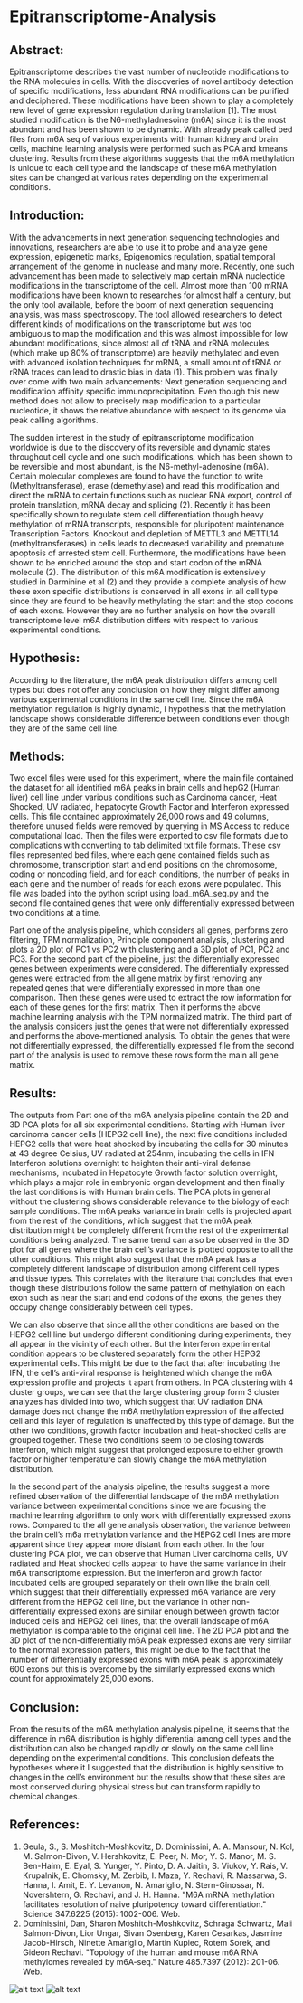 # Epitranscriptome-Analysis

## Abstract:
Epitranscriptome describes the vast number of nucleotide modifications to the RNA molecules in cells. With the discoveries of novel antibody detection of specific modifications, less abundant RNA modifications can be purified and deciphered. These modifications have been shown to play a completely new level of gene expression regulation during translation [1]. The most studied modification is the N6-methyladnesoine (m6A) since it is the most abundant and has been shown to be dynamic. With already peak called bed files from m6A seq of various experiments with human kidney and brain cells, machine learning analysis were performed such as PCA and kmeans clustering. Results from these algorithms suggests that the m6A methylation is unique to each cell type and the landscape of these m6A methylation sites can be changed at various rates depending on the experimental conditions.

## Introduction:
With the advancements in next generation sequencing technologies and innovations, researchers are able to use it to probe and analyze gene expression, epigenetic marks, Epigenomics regulation, spatial temporal arrangement of the genome in nuclease and many more. Recently, one such advancement has been made to selectively map certain mRNA nucleotide modifications in the transcriptome of the cell. Almost more than 100 mRNA modifications have been known to researches for almost half a century, but the only tool available, before the boom of next generation sequencing analysis, was mass spectroscopy. The tool allowed researchers to detect different kinds of modifications on the transcriptome but was too ambiguous to map the modification and this was almost impossible for low abundant modifications, since almost all of tRNA and rRNA molecules (which make up 80% of transcriptome) are heavily methylated and even with advanced isolation techniques for mRNA, a small amount of tRNA or rRNA traces can lead to drastic bias in data (1). This problem was finally over come with two main advancements: Next generation sequencing and modification affinity specific immunoprecipitation. Even though this new method does not allow to precisely map modification to a particular nucleotide, it shows the relative abundance with respect to its genome via peak calling algorithms.

The sudden interest in the study of epitranscriptome modification worldwide is due to the discovery of its reversible and dynamic states throughout cell cycle and one such modifications, which has been shown to be reversible and most abundant, is the N6-methyl-adenosine (m6A). Certain molecular complexes are found to have the function to write (Methyltransferase), erase (demethylase) and read this modification and direct the mRNA to certain functions such as nuclear RNA export, control of protein translation, mRNA decay and splicing (2). Recently it has been specifically shown to regulate stem cell differentiation though heavy methylation of mRNA transcripts, responsible for pluripotent maintenance Transcription Factors. Knockout and depletion of METTL3 and METTL14 (methyltransferases) in cells leads to decreased variability and premature apoptosis of arrested stem cell. Furthermore, the modifications have been shown to be enriched around the stop and start codon of the mRNA molecule (2). The distribution of this m6A modification is extensively studied in Darminine et al (2) and they provide a complete analysis of how these exon specific distributions is conserved in all exons in all cell type since they are found to be heavily methylating the start and the stop codons of each exons. However they are no further analysis on how the overall transcriptome level m6A distribution differs with respect to various experimental conditions.

## Hypothesis:
According to the literature, the m6A peak distribution differs among cell types but does not offer any conclusion on how they might differ among various experimental conditions in the same cell line. Since the m6A methylation regulation is highly dynamic, I hypothesis that the methylation landscape shows considerable difference between conditions even though they are of the same cell line.

## Methods:
Two excel files were used for this experiment, where the main file contained the dataset for all identified m6A peaks in brain cells and hepG2 (Human liver) cell line under various conditions such as Carcinoma cancer, Heat Shocked, UV radiated, hepatocyte Growth Factor and Interferon expressed cells. This file contained approximately 26,000 rows and 49 columns, therefore unused fields were removed by querying in MS Access to reduce computational load. Then the files were exported to csv file formats due to complications with converting to tab delimited txt file formats. These csv files represented bed files, where each gene contained fields such as chromosome, transcription start and end positions on the chromosome, coding or noncoding field, and for each conditions, the number of peaks in each gene and the number of reads for each exons were populated. This file was loaded into the python script using load_m6A_seq.py and the second file contained genes that were only differentially expressed between two conditions at a time.

Part one of the analysis pipeline, which considers all genes, performs zero filtering, TPM normalization, Principle component analysis, clustering and plots a 2D plot of PC1 vs PC2 with clustering and a 3D plot of PC1, PC2 and PC3. For the second part of the pipeline, just the differentially expressed genes between experiments were considered. The differentially expressed genes were extracted from the all gene matrix by first removing any repeated genes that were differentially expressed in more than one comparison. Then these genes were used to extract the row information for each of these genes for the first matrix. Then it performs the above machine learning analysis with the TPM normalized matrix. The third part of the analysis considers just the genes that were not differentially expressed and performs the above-mentioned analysis. To obtain the genes that were not differentially expressed, the differentially expressed file from the second part of the analysis is used to remove these rows form the main all gene matrix.

## Results: 
The outputs from Part one of the m6A analysis pipeline contain the 2D and 3D PCA plots for all six experimental conditions. Starting with Human liver carcinoma cancer cells (HEPG2 cell line), the next five conditions included HEPG2 cells that were heat shocked by incubating the cells for 30 minutes at 43 degree Celsius, UV radiated at 254nm, incubating the cells in IFN Interferon solutions overnight to heighten their anti-viral defense mechanisms, incubated in Hepatocyte Growth factor solution overnight, which plays a major role in embryonic organ development and then finally the last conditions is with Human brain cells. The PCA plots in general without the clustering shows considerable relevance to the biology of each sample conditions. The m6A peaks variance in brain cells is projected apart from the rest of the conditions, which suggest that the m6A peak distribution might be completely different from the rest of the experimental conditions being analyzed. The same trend can also be observed in the 3D plot for all genes where the brain cell’s variance is plotted opposite to all the other conditions. This might also suggest that the m6A peak has a completely different landscape of distribution among different cell types and tissue types. This correlates with the literature that concludes that even though these distributions follow the same pattern of methylation on each exon such as near the start and end codons of the exons, the genes they occupy change considerably between cell types.

We can also observe that since all the other conditions are based on the HEPG2 cell line but undergo different conditioning during experiments, they all appear in the vicinity of each other. But the Interferon experimental condition appears to be clustered separately form the other HEPG2 experimental cells. This might be due to the fact that after incubating the IFN, the cell’s anti-viral response is heightened which change the m6A expression profile and projects it apart from others. In PCA clustering with 4 cluster groups, we can see that the large clustering group form 3 cluster analyzes has divided into two, which suggest that UV radiation DNA damage does not change the m6A methylation expression of the affected cell and this layer of regulation is unaffected by this type of damage. But the other two conditions, growth factor incubation and heat-shocked cells are grouped together. These two conditions seem to be closing towards interferon, which might suggest that prolonged exposure to either growth factor or higher temperature can slowly change the m6A methylation distribution.

In the second part of the analysis pipeline, the results suggest a more refined observation of the differential landscape of the m6A methylation variance between experimental conditions since we are focusing the machine learning algorithm to only work with differentially expressed exons rows. Compared to the all gene analysis observation, the variance between the brain cell’s m6a methylation variance and the HEPG2 cell lines are more apparent since they appear more distant from each other. In the four clustering PCA plot, we can observe that Human Liver carcinoma cells, UV radiated and Heat shocked cells appear to have the same variance in their m6A transcriptome expression. But the interferon and growth factor incubated cells are grouped separately on their own like the brain cell, which suggest that their differentially expressed m6A variance are very different from the HEPG2 cell line, but the variance in other non-differentially expressed exons are similar enough between growth factor induced cells and HEPG2 cell lines, that the overall landscape of m6A methylation is comparable to the original cell line. The 2D PCA plot and the 3D plot of the non-differentially m6A peak expressed exons are very similar to the normal expression patters, this might be due to the fact that the number of differentially expressed exons with m6A peak is approximately 600 exons but this is overcome by the similarly expressed exons which count for approximately 25,000 exons.

## Conclusion:
From the results of the m6A methylation analysis pipeline, it seems that the difference in m6A distribution is highly differential among cell types and the distribution can also be changed rapidly or slowly on the same cell line depending on the experimental conditions. This conclusion defeats the hypotheses where it I suggested that the distribution is highly sensitive to changes in the cell’s environment but the results show that these sites are most conserved during physical stress but can transform rapidly to chemical changes.

## References: 
1) Geula, S., S. Moshitch-Moshkovitz, D. Dominissini, A. A. Mansour, N. Kol, M. Salmon-Divon, V. Hershkovitz, E. Peer, N. Mor, Y. S. Manor, M. S. Ben-Haim, E. Eyal, S. Yunger, Y. Pinto, D. A. Jaitin, S. Viukov, Y. Rais, V. Krupalnik, E. Chomsky, M. Zerbib, I. Maza, Y. Rechavi, R. Massarwa, S. Hanna, I. Amit, E. Y. Levanon, N. Amariglio, N. Stern-Ginossar, N. Novershtern, G. Rechavi, and J. H. Hanna. "M6A mRNA methylation facilitates resolution of naive pluripotency toward differentiation." Science 347.6225 (2015): 1002-006. Web.
2) Dominissini, Dan, Sharon Moshitch-Moshkovitz, Schraga Schwartz, Mali Salmon-Divon, Lior Ungar, Sivan Osenberg, Karen Cesarkas, Jasmine Jacob-Hirsch, Ninette Amariglio, Martin Kupiec, Rotem Sorek, and Gideon Rechavi. "Topology of the human and mouse m6A RNA methylomes revealed by m6A-seq." Nature 485.7397 (2012): 201-06. Web.


![alt text](https://github.com/Prdeeepg/Epitranscriptome-Analysis/blob/master/PCA2DAllgene.png)
![alt text](https://github.com/Prdeeepg/Epitranscriptome-Analysis/blob/master/PCA3DAllgene.png)


